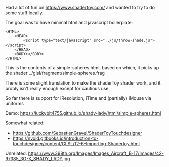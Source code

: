 Had a lot of fun on https://www.shadertoy.com/ and wanted to try to do some stuff locally.

The goal was to have minimal html and javascript boilerplate:

	<HTML>
		<HEAD>
			<script type="text/javascript" src="../js/throw-shade.js"></script>
		</HEAD>
		<BODY></BODY>
	</HTML>

This is the contents of a simple-spheres.html, based on which, it picks up the shader 
../glsl/fragment/simple-spheres.frag 

There is some slight translation to make the shaderToy shader work, and it probly isn't really enough 
except for cautious use.

So far there is support for iResolution, iTime and (partially) iMouse via uniforms

Demo: https://luckybit4755.github.io/shady-lady/html/simple-spheres.html

Somewhat related:

* https://github.com/SebastienGravel/ShaderToyTouchdesigner
* https://nvoid.gitbooks.io/introduction-to-touchdesigner/content/GLSL/12-6-Importing-Shadertoy.html

Unrelated: https://www.398th.org/Images/Images_Aircraft_B-17/Images/42-97385_3O-X_SHADY_LADY.jpg 


